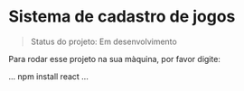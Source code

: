 <h1>Sistema de cadastro de jogos</h1>

>Status do projeto: Em desenvolvimento

Para rodar esse projeto na sua màquina, por favor digite:

...
npm install react
...
